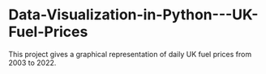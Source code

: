 # Data-Visualization-in-Python---UK-Fuel-Prices
This project gives a graphical representation of daily UK fuel prices from 2003 to 2022.
